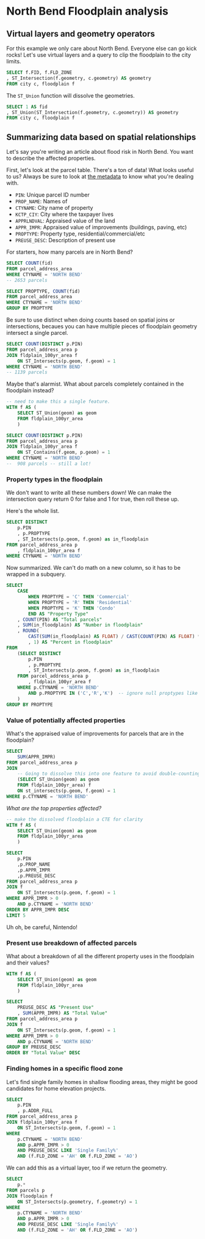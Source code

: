 # North Bend Floodplain analysis


## Virtual layers and geometry operators
For this example we only care about North Bend. Everyone else can go kick rocks!
Let's use virtual layers and a query to clip the floodplain to the city limits.

```sql
SELECT f.FID, f.FLD_ZONE
, ST_Intersection(f.geometry, c.geometry) AS geometry
FROM city c, floodplain f
```

The `ST_Union` function will dissolve the geometries.
```sql
SELECT 1 AS fid
, ST_Union(ST_Intersection(f.geometry, c.geometry)) AS geometry
FROM city c, floodplain f
```

## Summarizing data based on spatial relationships

Let's say you're writing an article about flood risk in North Bend. You want to describe the affected properties.

First, let's look at the parcel table. There's a ton of data! What looks useful to us?
Always be sure to look at [the metadata](http://www5.kingcounty.gov/sdc/Metadata.aspx?Layer=parcel_address) to know what you're dealing with.

- `PIN`: Unique parcel ID number
- `PROP_NAME`: Names of 
- `CTYNAME`: City name of property
- `KCTP_CIY`: City where the taxpayer lives
- `APPRLNDVAL`: Appraised value of the land
- `APPR_IMPR`: Appraised value of improvements (buildings, paving, etc)
- `PROPTYPE`: Property type, residential/commercial/etc
- `PREUSE_DESC`: Description of present use

For starters, how many parcels are in North Bend?
```sql
SELECT COUNT(fid)
FROM parcel_address_area
WHERE CTYNAME = 'NORTH BEND'
-- 2653 parcels
```

```sql
SELECT PROPTYPE, COUNT(fid)
FROM parcel_address_area
WHERE CTYNAME = 'NORTH BEND'
GROUP BY PROPTYPE
```

Be sure to use distinct when doing counts based on spatial joins or intersections, becaues you can have multiple pieces of floodplain geometry intersect a single parcel.

```sql
SELECT COUNT(DISTINCT p.PIN)
FROM parcel_address_area p
JOIN fldplain_100yr_area f
	ON ST_Intersects(p.geom, f.geom) = 1
WHERE CTYNAME = 'NORTH BEND'
-- 1139 parcels
```

Maybe that's alarmist. What about parcels completely contained in the floodplain instead?

```sql
-- need to make this a single feature.
WITH f AS (
    SELECT ST_Union(geom) as geom
	FROM fldplain_100yr_area
    )

SELECT COUNT(DISTINCT p.PIN)
FROM parcel_address_area p
JOIN fldplain_100yr_area f
	ON ST_Contains(f.geom, p.geom) = 1
WHERE CTYNAME = 'NORTH BEND'
--  908 parcels -- still a lot!
```

### Property types in the floodplain

We don't want to write all these numbers down! We can make the intersection query return 0 for false and 1 for true, then roll these up.

Here's the whole list.
```sql
SELECT DISTINCT
	p.PIN
	, p.PROPTYPE
	, ST_Intersects(p.geom, f.geom) as in_floodplain
FROM parcel_address_area p
	, fldplain_100yr_area f
WHERE CTYNAME = 'NORTH BEND'
```

Now summarized. We can't do math on a new column, so it has to be wrapped in a subquery.

```sql
SELECT
    CASE
        WHEN PROPTYPE = 'C' THEN 'Commercial'
        WHEN PROPTYPE = 'R' THEN 'Residential'
		WHEN PROPTYPE = 'K' THEN 'Condo'
        END AS "Property Type"
    , COUNT(PIN) AS "Total parcels"
    , SUM(in_floodplain) AS "Number in floodplain"
    , ROUND(
		CAST(SUM(in_floodplain) AS FLOAT) / CAST(COUNT(PIN) AS FLOAT) * 100
		, 1) AS "Percent in floodplain"
FROM
    (SELECT DISTINCT
        p.PIN
        , p.PROPTYPE
        , ST_Intersects(p.geom, f.geom) as in_floodplain
    FROM parcel_address_area p
        , fldplain_100yr_area f
    WHERE p.CTYNAME = 'NORTH BEND'
        AND p.PROPTYPE IN ('C','R','K')  -- ignore null proptypes like rivers
    )
GROUP BY PROPTYPE
```
### Value of potentially affected properties

What's the appraised value of improvements for parcels that are in the floodplain?

```sql
SELECT
    SUM(APPR_IMPR)
FROM parcel_address_area p
JOIN
    -- Going to dissolve this into one feature to avoid double-counting.
	(SELECT ST_Union(geom) as geom
	FROM fldplain_100yr_area) f
    ON st_intersects(p.geom, f.geom) = 1
WHERE p.CTYNAME = 'NORTH BEND'
```

*What are the top properties affected?*
```sql
-- make the dissolved floodplain a CTE for clarity
WITH f AS (
    SELECT ST_Union(geom) as geom
	FROM fldplain_100yr_area
    )

SELECT
	p.PIN
	,p.PROP_NAME
    ,p.APPR_IMPR
    ,p.PREUSE_DESC
FROM parcel_address_area p
JOIN f
    ON ST_Intersects(p.geom, f.geom) = 1
WHERE APPR_IMPR > 0
    AND p.CTYNAME = 'NORTH BEND'
ORDER BY APPR_IMPR DESC
LIMIT 5
```
Uh oh, be careful, Nintendo!

### Present use breakdown of affected parcels

What about a breakdown of all the different property uses in the floodplain and their values?

```sql
WITH f AS (
    SELECT ST_Union(geom) as geom
	FROM fldplain_100yr_area
    )

SELECT
	PREUSE_DESC AS "Present Use"
	, SUM(APPR_IMPR) AS "Total Value"
FROM parcel_address_area p
JOIN f
    ON ST_Intersects(p.geom, f.geom) = 1
WHERE APPR_IMPR > 0
    AND p.CTYNAME = 'NORTH BEND'
GROUP BY PREUSE_DESC
ORDER BY "Total Value" DESC
```

### Finding homes in a specific flood zone

Let's find single family homes in shallow flooding areas, they might be good candidates for home elevation projects.

```sql
SELECT
    p.PIN
    , p.ADDR_FULL
FROM parcel_address_area p
JOIN fldplain_100yr_area f
    ON ST_Intersects(p.geom, f.geom) = 1
WHERE 
    p.CTYNAME = 'NORTH BEND'
    AND p.APPR_IMPR > 0
    AND PREUSE_DESC LIKE 'Single Family%'
    AND (f.FLD_ZONE = 'AH' OR f.FLD_ZONE = 'AO')
```

We can add this as a virtual layer, too if we return the geometry.
```sql
SELECT
    p.*
FROM parcels p
JOIN floodplain f
    ON ST_Intersects(p.geometry, f.geometry) = 1
WHERE 
    p.CTYNAME = 'NORTH BEND'
    AND p.APPR_IMPR > 0
    AND PREUSE_DESC LIKE 'Single Family%'
    AND (f.FLD_ZONE = 'AH' OR f.FLD_ZONE = 'AO')
```